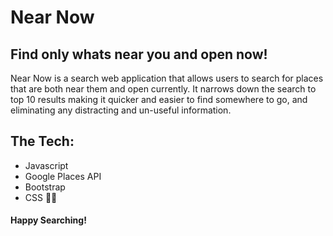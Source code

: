 # Near Now

## Find only whats near you and open now!

Near Now is a search web application that allows users to search for places that are both near them and open currently. It narrows down the search to top 10 results making it quicker and easier to find somewhere to go, and eliminating any distracting and un-useful information.  

## The Tech:

* Javascript 
* Google Places API
* Bootstrap
* CSS 💅🏽
 

#### Happy Searching! 
